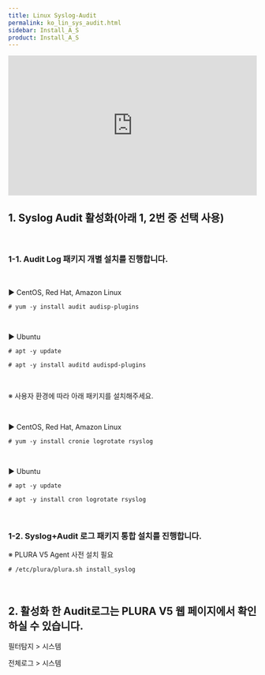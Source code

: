 ```yaml
---
title: Linux Syslog-Audit
permalink: ko_lin_sys_audit.html
sidebar: Install_A_S
product: Install_A_S
---
```


<style>.embed-container { position: relative; padding-bottom: 56.25%; height: 0; overflow: hidden; max-width: 100%; } .embed-container iframe, .embed-container object, .embed-container embed { position: absolute; top: 0; left: 0; width: 100%; height: 100%; }</style><div class='embed-container'><iframe src='https://www.youtube.com/embed/8WYGIsW08yY' frameborder='0' allowfullscreen></iframe></div>

## 1. Syslog Audit 활성화(아래 1, 2번 중 선택 사용)

<br />

### 1-1. Audit Log 패키지 개별 설치를 진행합니다.

<br />

▶ CentOS, Red Hat, Amazon Linux

`# yum -y install audit audisp-plugins`

<br />

▶ Ubuntu

`# apt -y update`

`# apt -y install auditd audispd-plugins`

<br />

※ 사용자 환경에 따라 아래 패키지를 설치해주세요.

<br />

▶ CentOS, Red Hat, Amazon Linux

`# yum -y install cronie logrotate rsyslog`

<br />

▶ Ubuntu

`# apt -y update`

`# apt -y install cron logrotate rsyslog`

<br />

### 1-2. Syslog+Audit 로그 패키지 통합 설치를 진행합니다.

※ PLURA V5 Agent 사전 설치 필요

`# /etc/plura/plura.sh install_syslog`

<br />

## 2. 활성화 한 Audit로그는 PLURA V5 웹 페이지에서 확인하실 수 있습니다.

필터탐지 > 시스템

전체로그 > 시스템
